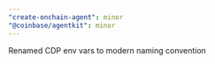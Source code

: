 ```yaml
---
"create-onchain-agent": minor
"@coinbase/agentkit": minor
---
```


Renamed CDP env vars to modern naming convention
